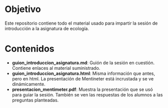 # Objetivo
Este repositorio contiene todo el material usado para impartir la sesión de introducción a la asignatura de ecología.
# Contenidos
+ **guion_introduccion_asignatura.md**: Guión de la sesión en cuestión. Contiene enlaces al material suministrado. 
+ **guion_introduccion_asignatura.html**: Misma información que antes, pero en html. La presentación de Mentineter está incrustada y se ve dinámicamente.
+ **presentacion_mentimeter.pdf**: Muestra la presentación que se usó para guiar la sesión. También se ven las respuestas de los alumnos a las preguntas planteadas. 
